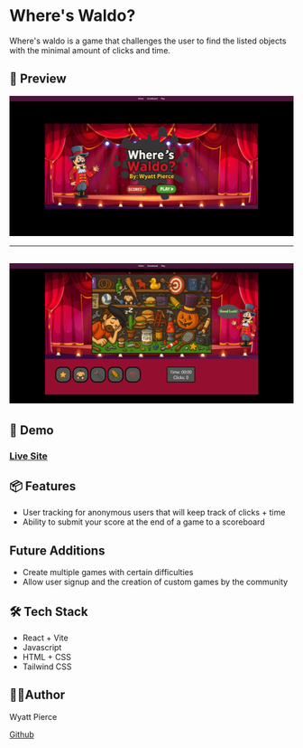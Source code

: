 # Where's Waldo?

Where's waldo is a game that challenges the user to find the listed objects with the minimal amount of clicks and time.

## 📸 Preview
![screenshot](./src//assets/preview.jpg)

---

![screenshot](./src/assets/preview_game.jpg)
---

## 🚀 Demo
###   [Live Site](https://114c0189.wheres-waldo-front.pages.dev/)


## 📦 Features

- User tracking for anonymous users that will keep track of clicks + time
- Ability to submit your score at the end of a game to a scoreboard

## Future Additions

- Create multiple games with certain difficulties
- Allow user signup and the creation of custom games by the community

## 🛠️ Tech Stack

- React + Vite
- Javascript
- HTML + CSS
- Tailwind CSS


## 🙋‍♂️Author
Wyatt Pierce

[Github](https://github.com/wpierce19)